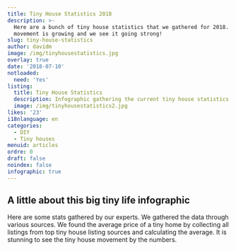 ```yaml
---
title: Tiny House Statistics 2018
description: >-
  Here are a bunch of tiny house statistics that we gathered for 2018. The
  movement is growing and we see it going strong!
slug: tiny-house-statistics
author: davidm
image: /img/tinyhousestatistics.jpg
overlay: true
date: '2018-07-10'
notloaded:
  need: 'Yes'
listing:
  title: Tiny House Statistics
  description: Infographic gathering the current tiny house statistics.
  image: /img/tinyhousestatistics2.jpg
likes: '23'
i18nlanguage: en
categories:
  - DIY
  - Tiny houses
menuid: articles
ordre: 0
draft: false
noindex: false
infographic: true
---
```

## A little about this big tiny life infographic

Here are some stats gathered by our experts. We gathered the data through various sources. We found the average price of a tiny home by collecting all listings from top tiny house listing sources and calculating the average. It is stunning to see the tiny house movement by the numbers.

<div class="iframe-container" style="padding-top: 685%">
    <iframe frameborder="0" scrolling="no" src="https://create.piktochart.com/embed/31093409-new-piktochart" allowfullscreen></iframe>
</div>
